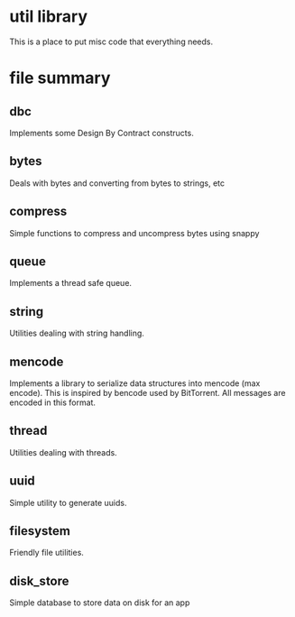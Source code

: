 util library
===================================================================

This is a place to put misc code that everything needs.

file summary
===================================================================

dbc         
-------------------------------------------------------------------

Implements some Design By Contract constructs. 

bytes      
-------------------------------------------------------------------

Deals with bytes and converting from bytes to strings, etc

compress   
-------------------------------------------------------------------

Simple functions to compress and uncompress bytes using snappy

queue      
-------------------------------------------------------------------

Implements a thread safe queue.

string     
-------------------------------------------------------------------

Utilities dealing with string handling.

mencode    
-------------------------------------------------------------------

Implements a library to serialize data structures into 
mencode (max encode). This is inspired by bencode used
by BitTorrent. All messages are encoded in this format.

thread     
-------------------------------------------------------------------

Utilities dealing with threads.

uuid       
-------------------------------------------------------------------

Simple utility to generate uuids.

filesystem 
-------------------------------------------------------------------

Friendly file utilities.

disk_store 
-------------------------------------------------------------------

Simple database to store data on disk for an app

